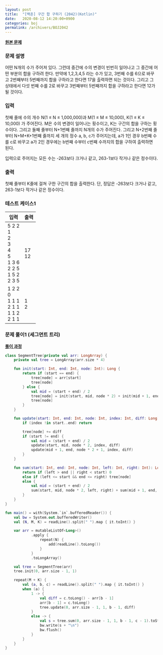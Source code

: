 ```yaml
---
layout: post
title:  "[백준] 구간 합 구하기 (2042)(Kotlin)"
date:   2020-08-12 14:20:00+0900
categories: boj
permalink: /archivers/BOJ2042
---
```


**[원본 문제](https://www.acmicpc.net/problem/2042)**

### 문제 설명

어떤 N개의 수가 주어져 있다. 그런데 중간에 수의 변경이 빈번히 일어나고 그 중간에 어떤 부분의 합을 구하려 한다. 만약에 1,2,3,4,5 라는 수가 있고, 3번째 수를 6으로 바꾸고 2번째부터 5번째까지 합을 구하라고 한다면 17을 출력하면 되는 것이다. 그리고 그 상태에서 다섯 번째 수를 2로 바꾸고 3번째부터 5번째까지 합을 구하라고 한다면 12가 될 것이다.


### 입력

첫째 줄에 수의 개수 N(1 ≤ N ≤ 1,000,000)과 M(1 ≤ M ≤ 10,000), K(1 ≤ K ≤ 10,000) 가 주어진다. M은 수의 변경이 일어나는 횟수이고, K는 구간의 합을 구하는 횟수이다. 그리고 둘째 줄부터 N\+1번째 줄까지 N개의 수가 주어진다. 그리고 N\+2번째 줄부터 N\+M\+K\+1번째 줄까지 세 개의 정수 a, b, c가 주어지는데, a가 1인 경우 b번째 수를 c로 바꾸고 a가 2인 경우에는 b번째 수부터 c번째 수까지의 합을 구하여 출력하면 된다.

입력으로 주어지는 모든 수는 \-263보다 크거나 같고, 263\-1보다 작거나 같은 정수이다.

### 출력

첫째 줄부터 K줄에 걸쳐 구한 구간의 합을 출력한다. 단, 정답은 \-263보다 크거나 같고, 263\-1보다 작거나 같은 정수이다.

### 테스트 케이스1

|입력|출력|
|-----|-----|
|5 2 2<br>1<br>2<br>3<br>4<br>5<br>1 3 6<br>2 2 5<br>1 5 2<br>2 3 5|17<br>12|
|1 2 2<br>0<br>1 1 1<br>2 1 1<br>1 1 2<br>2 1 1|1<br>2|


### 문제 풀이1 (세그먼트 트리)
**[풀이 과정](https://www.acmicpc.net/board/view/54798#comment-93714)**
```kotlin
class SegmentTree(private val arr: LongArray) {
    private val tree = LongArray(arr.size * 4)

    fun init(start: Int, end: Int, node: Int): Long {
        return if (start == end) {
            tree[node] = arr[start]
            tree[node]
        } else {
            val mid = (start + end) / 2
            tree[node] = init(start, mid, node * 2) + init(mid + 1, end, node * 2 + 1)
            tree[node]
        }
    }

    fun update(start: Int, end: Int, node: Int, index: Int, diff: Long) {
        if (index !in start..end) return

        tree[node] += diff
        if (start != end) {
            val mid = (start + end) / 2
            update(start, mid, node * 2, index, diff)
            update(mid + 1, end, node * 2 + 1, index, diff)
        }
    }

    fun sum(start: Int, end: Int, node: Int, left: Int, right: Int): Long {
        return if (left > end || right < start) 0
        else if (left <= start && end <= right) tree[node]
        else {
            val mid = (start + end) / 2
            sum(start, mid, node * 2, left, right) + sum(mid + 1, end, node * 2 + 1, left, right)
        }
    }
}

fun main() = with(System.`in`.bufferedReader()) {
    val bw = System.out.bufferedWriter()
    val (N, M, K) = readLine().split(" ").map { it.toInt() }

    var arr = mutableListOf<Long>()
            .apply {
                repeat(N) {
                    add(readLine().toLong())
                }
            }
            .toLongArray()

    val tree = SegmentTree(arr)
    tree.init(0, arr.size - 1, 1)

    repeat(M + K) {
        val (a, b, c) = readLine().split(" ").map { it.toInt() }
        when (a) {
            1 -> {
                val diff = c.toLong() - arr[b - 1]
                arr[b - 1] = c.toLong()
                tree.update(0, arr.size - 1, 1, b - 1, diff)
            }
            else -> {
                val s = tree.sum(0, arr.size - 1, 1, b - 1, c - 1).toString()
                bw.write(s + "\n")
                bw.flush()
            }
        }
    }
}
```
